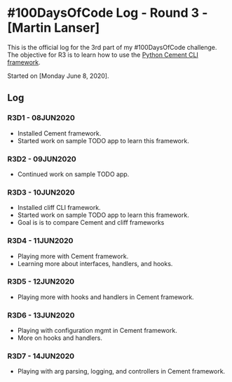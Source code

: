 # #100DaysOfCode Log - Round 3 - [Martin Lanser]

This is the official log for the 3rd part of my #100DaysOfCode challenge. The objective for R3 is to learn how to use the [Python Cement CLI framework](https://builtoncement.com/).

Started on [Monday June 8, 2020].

## Log

### R3D1 - 08JUN2020
* Installed Cement framework.
* Started work on sample TODO app to learn this framework.

### R3D2 - 09JUN2020
* Continued work on sample TODO app.

### R3D3 - 10JUN2020
* Installed cliff CLI framework.
* Started work on sample TODO app to learn this framework.
* Goal is is to compare Cement and cliff frameworks

### R3D4 - 11JUN2020
* Playing more with Cement framework.
* Learning more about interfaces, handlers, and hooks.

### R3D5 - 12JUN2020
* Playing more with hooks and handlers in Cement framework.

### R3D6 - 13JUN2020
* Playing with configuration mgmt in Cement framework.
* More on hooks and handlers.

### R3D7 - 14JUN2020
* Playing with arg parsing, logging, and controllers in Cement framework.

